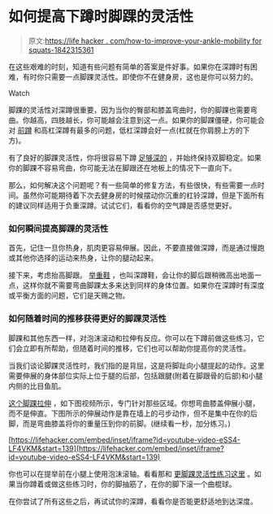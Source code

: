 # 如何提高下蹲时脚踝的灵活性

> 原文:[https://life hacker . com/how-to-improve-your-ankle-mobility for squats-1842315361](https://lifehacker.com/how-to-improve-your-ankle-mobility-for-squats-1842315361)

在这些艰难的时刻，知道有些问题有简单的答案是件好事。如果你在深蹲时有困难，有时你只需要一点脚踝灵活性。即使你不在健身房，这也是你可以努力的。

Watch

脚踝的灵活性对深蹲很重要，因为当你的臀部和膝盖弯曲时，你的脚踝也需要弯曲。你越高，四肢越长，你可能越会注意到这一点。如果你的脚踝僵硬，你可能会对 [前蹲](https://vitals.lifehacker.com/how-to-do-front-squats-without-hurting-your-wrists-1840370568) 和高杠深蹲有最多的问题，低杠深蹲会好一点(杠就在你肩膀上方的下方)。

有了良好的脚踝灵活性，你将很容易下蹲 [足够深的](https://lifehacker.com/how-deep-should-you-squat-1841473363) ，并始终保持双脚稳定。如果你的脚踝不容易弯曲，你可能无法在脚跟还在地板上的情况下一直向下。

那么，如何解决这个问题呢？有一些简单的修复方法，有些很快，有些需要一点时间。虽然你可能期待着下次去健身房的时候摆动你沉重的杠铃深蹲，但是下面所有的建议同样适用于负重深蹲。试试它们，看看你的空气蹲是否感觉更好。

### 如何瞬间提高脚踝的灵活性

首先，记住一旦你热身，肌肉更容易伸展。因此，不要直接做深蹲，而是通过慢跑或其他你选择的运动来热身，让你的腿动起来。

接下来，考虑抬高脚跟。 [举重鞋](https://lifehacker.com/what-shoes-to-wear-when-you-lift-weights-1837994384) ，也叫深蹲鞋，会让你的脚后跟稍微高出地面一点，这样你就不需要弯曲脚踝太多来达到同样的身体位置。如果你在深蹲时有深度或平衡方面的问题，它们是天赐之物。

### 如何随着时间的推移获得更好的脚踝灵活性

脚踝和其他东西一样，对泡沫滚动和拉伸有反应。你可以在下蹲前做这些练习，它们会立即有所帮助，但随着时间的推移，它们也可以帮助你提高你的灵活性。

当我们谈论脚踝灵活性时，我们指的是背屈，这是将脚趾向小腿提起的动作。这里需要伸展的身体部位实际上位于腿的后部，包括跟腱(附着在脚跟骨的后部)和小腿内侧的比目鱼肌。

[这个脚踝拉伸](https://youtu.be/eSS4-LF4VKM?t=139) ，如下图视频所示，专门针对那些区域。你想弯曲膝盖伸展小腿，而不是伸直。下图所示的伸展动作是靠在墙上的弓步动作，但不是集中在你的后脚，而是弯曲膝盖将你的重量压到你的前脚。(继续看一秒，加分练习。)

 [https://lifehacker.com/embed/inset/iframe?id=youtube-video-eSS4-LF4VKM&start=139](https://lifehacker.com/embed/inset/iframe?id=youtube-video-eSS4-LF4VKM&start=139) 

你也可以在提举前在小腿上使用泡沫滚轴。看看那和 [更脚踝灵活性练习这里](https://squatuniversity.com/2015/11/19/the-squat-fix-ankle-mobility-pt-3/) 。如果当你蹲着或做这些练习时，你的脚抽筋了，在你的脚下滚一个曲棍球。

在你尝试了所有这些之后，再试试你的深蹲，看看你是否能更舒适地到达深度。